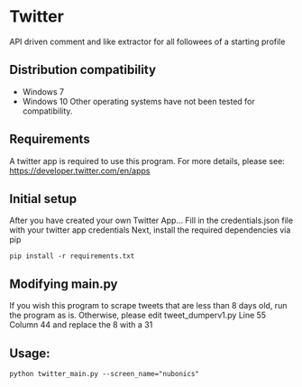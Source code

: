 # Twitter
API driven comment and like extractor for all followees of a starting profile

## Distribution compatibility

 - Windows 7
 -  Windows 10
 Other operating systems have not been tested for compatibility.

## Requirements
A twitter app is required to use this program.
For more details, please see: https://developer.twitter.com/en/apps

## Initial setup
After you have created your own Twitter App...
Fill in the credentials.json file with your twitter app credentials
Next, install the required dependencies via pip

    pip install -r requirements.txt

## Modifying main.py
If you wish this program to scrape tweets that are less than 8 days old, run the program as is.
Otherwise, please edit tweet_dumperv1.py Line 55 Column 44 and replace the 8 with a 31

## Usage:

    python twitter_main.py --screen_name="nubonics"
